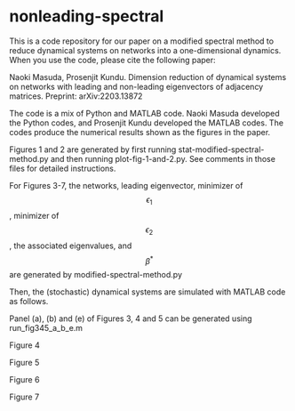 # nonleading-spectral

This is a code repository for our paper on a modified spectral method to reduce dynamical systems on networks into a one-dimensional dynamics. When you use the code, please cite the following paper:

Naoki Masuda, Prosenjit Kundu.
Dimension reduction of dynamical systems on networks with leading and non-leading eigenvectors of adjacency matrices.
Preprint: arXiv:2203.13872

The code is a mix of Python and MATLAB code. Naoki Masuda developed the Python codes, and Prosenjit Kundu developed the MATLAB codes. The codes produce the numerical results shown as the figures in the paper.

Figures 1 and 2 are generated by first running stat-modified-spectral-method.py and then running plot-fig-1-and-2.py. See comments in those files for detailed instructions.

For Figures 3-7, the networks, leading eigenvector, minimizer of $$\epsilon_1$$, minimizer of $$\epsilon_2$$, the associated eigenvalues, and $$\beta^*$$ are generated by modified-spectral-method.py

Then, the (stochastic) dynamical systems are simulated with MATLAB code as follows.

Panel (a), (b) and (e) of Figures 3, 4 and 5 can be generated using run_fig345_a_b_e.m

Figure 4

Figure 5

Figure 6

Figure 7
